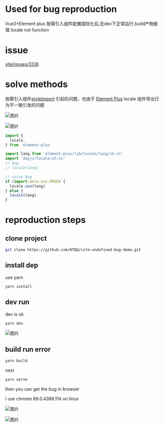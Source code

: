 # Used for bug reproduction

Vue3+Element plus 按需引入组件配置国际化后,在dev下正常运行,build产物报错 locale not function

# issue
[vite/issues/3138](https://github.com/vitejs/vite/issues/3138)

# solve methods
按需引入组件[styleImport](https://github.com/anncwb/vite-plugin-style-import) 引起的问题，也由于 [Element Plus](https://github.com/element-plus/element-plus) locale 组件导出行为不一致引发的问题

![图片](https://img.cdn.sugarat.top/mdImg/MTYyMDM3ODcwNzI5Mg==620378707292)

![图片](https://img.cdn.sugarat.top/mdImg/MTYyMDM3ODcyNjYwOQ==620378726609)

```js
import {
  locale,
} from 'element-plus'

import lang from 'element-plus/lib/locale/lang/zh-cn'
import 'dayjs/locale/zh-cn'
// bug
// locale(lang)

// solve bug
if (import.meta.env.PROD) {
  locale.use(lang)
} else {
  locale(lang)
}
```
# reproduction steps

## clone project
```sh
git clone https://github.com/ATQQ/vite-undefined-bug-demo.git
```

## install dep
use yarn 
```sh
yarn install
```

## dev run 
dev is ok
```sh
yarn dev
```

![图片](https://img.cdn.sugarat.top/mdImg/MTYxOTg4MzUwMzYyMQ==619883503621)

## build run error

```sh
yarn build
```

next
```sh
yarn serve
```

then you can get the bug in browser

I use chrome  89.0.4389.114 on linux

![图片](https://img.cdn.sugarat.top/mdImg/MTYxOTg4MzYxOTQzMw==619883619433)

![图片](https://img.cdn.sugarat.top/mdImg/MTYxOTg4MzY0NzE2Ng==619883647166)
